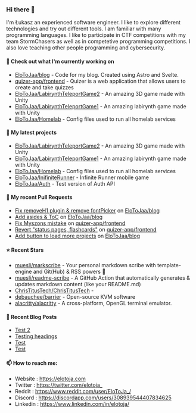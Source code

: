 ### Hi there 👋

I'm Łukasz an experienced software engineer. I like to explore different technologies and try out different tools. I am familiar with many programming languages. I like to participate in CTF competitions with my team StormChasers as well as in competetive programming competitions. I also love teaching other people programming and cybersecurity.

#### 👷 Check out what I'm currently working on

- [EloToJaa/blog](https://github.com/EloToJaa/blog) - Code for my blog. Created using Astro and Svelte.
- [quizer-app/frontend](https://github.com/quizer-app/frontend) - Quizer is a web application that allows users to create and take quizzes
- [EloToJaa/LabirynthTeleportGame2](https://github.com/EloToJaa/LabirynthTeleportGame2) - An amazing 3D game made with Unity
- [EloToJaa/LabirynthTeleportGame1](https://github.com/EloToJaa/LabirynthTeleportGame1) - An amazing labirynth game made with Unity
- [EloToJaa/Homelab](https://github.com/EloToJaa/Homelab) - Config files used to run all homelab services

#### 🌱 My latest projects

- [EloToJaa/LabirynthTeleportGame2](https://github.com/EloToJaa/LabirynthTeleportGame2) - An amazing 3D game made with Unity
- [EloToJaa/LabirynthTeleportGame1](https://github.com/EloToJaa/LabirynthTeleportGame1) - An amazing labirynth game made with Unity
- [EloToJaa/Homelab](https://github.com/EloToJaa/Homelab) - Config files used to run all homelab services
- [EloToJaa/InifiniteRunner](https://github.com/EloToJaa/InifiniteRunner) - Infinite Runner mobile game
- [EloToJaa/Auth](https://github.com/EloToJaa/Auth) - Test version of Auth API

#### 🔨 My recent Pull Requests

- [Fix removeH1 plugin &amp; remove fontPicker](https://github.com/EloToJaa/blog/pull/60) on [EloToJaa/blog](https://github.com/EloToJaa/blog)
- [Add asides &amp; ToC](https://github.com/EloToJaa/blog/pull/59) on [EloToJaa/blog](https://github.com/EloToJaa/blog)
- [Fix Myszons mistake](https://github.com/quizer-app/frontend/pull/37) on [quizer-app/frontend](https://github.com/quizer-app/frontend)
- [Revert &#34;status pages, flashcards&#34;](https://github.com/quizer-app/frontend/pull/36) on [quizer-app/frontend](https://github.com/quizer-app/frontend)
- [Add button to load more projects](https://github.com/EloToJaa/blog/pull/40) on [EloToJaa/blog](https://github.com/EloToJaa/blog)

#### ⭐ Recent Stars

- [muesli/markscribe](https://github.com/muesli/markscribe) - Your personal markdown scribe with template-engine and Git(Hub) &amp; RSS powers 📜
- [muesli/readme-scribe](https://github.com/muesli/readme-scribe) - A GitHub Action that automatically generates &amp; updates markdown content (like your README.md)
- [ChrisTitusTech/ChrisTitusTech](https://github.com/ChrisTitusTech/ChrisTitusTech) - 
- [debauchee/barrier](https://github.com/debauchee/barrier) - Open-source KVM software
- [alacritty/alacritty](https://github.com/alacritty/alacritty) - A cross-platform, OpenGL terminal emulator.

#### 📰 Recent Blog Posts

- [Test 2](https://elotoja.com/blog/test2/)
- [Testing headings](https://elotoja.com/blog/headings/)
- [Test](https://elotoja.com/blog/test-copy/)
- [Test](https://elotoja.com/blog/test/)

#### 📫 How to reach me:
  - Website   : <https://elotoja.com>
  - Twitter   : <https://twitter.com/elotoja_>
  - Reddit    : <https://www.reddit.com/user/EloToJa_/>
  - Discord   : <https://discordapp.com/users/308939544407834625>
  - Linkedin  : <https://www.linkedin.com/in/elotoja/>

